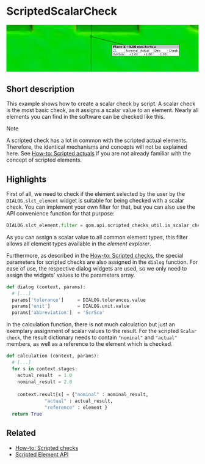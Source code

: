 # ScriptedScalarCheck

![Scripted scalar check](scripted_scalar_check.jpg)

## Short description

This example shows how to create a scalar check by script. A scalar check is the most basic check, as it assigns a scalar value to an element. Nearly all elements you can find in the software can be checked like this.

> [!NOTE]
> A scripted check has a lot in common with the scripted actual elements. Therefore, the identical mechanisms and concepts will not be explained here. See [How-to: Scripted actuals](https://zeiss.github.io/zeiss-inspect-app-api/2025/howtos/scripted_elements/scripted_actuals.html) if you are not already familiar with the concept of scripted elements. 

## Highlights

First of all, we need to check if the element selected by the user by the `DIALOG.slct_element` widget is suitable for being checked with a scalar check. You can implement your own filter for that, but you can also use the API convenience function for that purpose:

```python
DIALOG.slct_element.filter = gom.api.scripted_checks_util.is_scalar_checkable
```

As you can assign a scalar value to all common element types, this filter allows all element types available in the *element explorer*.

Furthermore, as described in the [How-to: Scripted checks](https://zeiss.github.io/zeiss-inspect-app-api/2025/howtos/scripted_elements/scripted_checks.html), the special parameters for scripted checks are also assigned in the `dialog` function. For ease of use, the respective dialog widgets are used, so we only need to assign the widgets' values to the parameters array.

```python 
def dialog (context, params):
  # [...]
  params['tolerance']     = DIALOG.tolerances.value
  params['unit']          = DIALOG.unit.value
  params['abbreviation']  = 'ScrSca'
```

In the calculation function, there is not much calculation but just an exemplary assignment of scalar values to the result. For the scripted `Scalar check`, the result dictionary needs to contain `"nominal"` and `"actual"` members, as well as a reference to the element which is checked.


```python
def calculation (context, params):
  # [...]
  for s in context.stages:
    actual_result  = 1.0
    nominal_result = 2.0
    
    context.result[s] = {"nominal" : nominal_result, 
              "actual" : actual_result, 
              "reference" : element }
  return True
```

## Related

* [How-to: Scripted checks](https://zeiss.github.io/zeiss-inspect-app-api/2025/howtos/scripted_elements/scripted_checks.html)
* [Scripted Element API](https://zeiss.github.io/zeiss-inspect-app-api/2025/python_api/scripted_elements_api.html)
